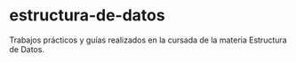 # estructura-de-datos
Trabajos prácticos y guías realizados en la cursada de la materia Estructura de Datos.
